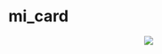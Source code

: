 # mi_card
<div align="center">
    <img src="https://i.ibb.co/Cn52HRg/Captura-de-tela-de-2021-04-27-20-22-09.png"</img> 
</div>
